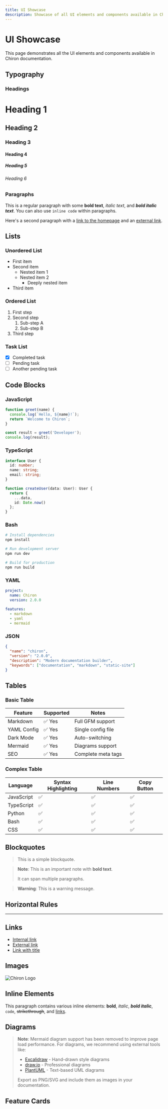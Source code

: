```yaml
---
title: UI Showcase
description: Showcase of all UI elements and components available in Chiron
---
```


# UI Showcase

This page demonstrates all the UI elements and components available in Chiron documentation.

## Typography

### Headings

# Heading 1
## Heading 2
### Heading 3
#### Heading 4
##### Heading 5
###### Heading 6

### Paragraphs

This is a regular paragraph with some **bold text**, *italic text*, and ***bold italic text***. You can also use `inline code` within paragraphs.

Here's a second paragraph with a [link to the homepage](index.html) and an [external link](https://github.com).

## Lists

### Unordered List

- First item
- Second item
  - Nested item 1
  - Nested item 2
    - Deeply nested item
- Third item

### Ordered List

1. First step
2. Second step
   1. Sub-step A
   2. Sub-step B
3. Third step

### Task List

- [x] Completed task
- [ ] Pending task
- [ ] Another pending task

## Code Blocks

### JavaScript

```javascript
function greet(name) {
  console.log(`Hello, ${name}!`);
  return `Welcome to Chiron`;
}

const result = greet('Developer');
console.log(result);
```

### TypeScript

```typescript
interface User {
  id: number;
  name: string;
  email: string;
}

function createUser(data: User): User {
  return {
    ...data,
    id: Date.now()
  };
}
```

### Bash

```bash
# Install dependencies
npm install

# Run development server
npm run dev

# Build for production
npm run build
```

### YAML

```yaml
project:
  name: Chiron
  version: 2.0.0
  
features:
  - markdown
  - yaml
  - mermaid
```

### JSON

```json
{
  "name": "chiron",
  "version": "2.0.0",
  "description": "Modern documentation builder",
  "keywords": ["documentation", "markdown", "static-site"]
}
```

## Tables

### Basic Table

| Feature | Supported | Notes |
|---------|-----------|-------|
| Markdown | ✅ Yes | Full GFM support |
| YAML Config | ✅ Yes | Single config file |
| Dark Mode | ✅ Yes | Auto-switching |
| Mermaid | ✅ Yes | Diagrams support |
| SEO | ✅ Yes | Complete meta tags |

### Complex Table

| Language | Syntax Highlighting | Line Numbers | Copy Button |
|----------|-------------------|--------------|-------------|
| JavaScript | ✅ | ✅ | ✅ |
| TypeScript | ✅ | ✅ | ✅ |
| Python | ✅ | ✅ | ✅ |
| Bash | ✅ | ✅ | ✅ |
| CSS | ✅ | ✅ | ✅ |

## Blockquotes

> This is a simple blockquote.

> **Note**: This is an important note with **bold text**.
> 
> It can span multiple paragraphs.

> **Warning**: This is a warning message.

## Horizontal Rules

---

## Links

- [Internal link](index.html)
- [External link](https://github.com)
- [Link with title](https://github.com "GitHub Homepage")

## Images

![Chiron Logo](assets/logo-black.png)

## Inline Elements

This paragraph contains various inline elements: **bold**, *italic*, ***bold italic***, `code`, ~~strikethrough~~, and [links](index.html).

## Diagrams

> **Note**: Mermaid diagram support has been removed to improve page load performance. 
> For diagrams, we recommend using external tools like:
> - [Excalidraw](https://excalidraw.com/) - Hand-drawn style diagrams
> - [draw.io](https://draw.io/) - Professional diagrams
> - [PlantUML](https://plantuml.com/) - Text-based UML diagrams
> 
> Export as PNG/SVG and include them as images in your documentation.

## Feature Cards

<div class="feature-grid">
    <a href="index.html" class="feature-card">
        <div class="feature-icon">
            <svg viewBox="0 0 24 24" fill="none" xmlns="http://www.w3.org/2000/svg">
                <path d="M14 2H6a2 2 0 0 0-2 2v16a2 2 0 0 0 2 2h12a2 2 0 0 0 2-2V8z"/>
                <polyline points="14 2 14 8 20 8"/>
                <line x1="16" y1="13" x2="8" y2="13"/>
                <line x1="16" y1="17" x2="8" y2="17"/>
                <polyline points="10 9 9 9 8 9"/>
            </svg>
        </div>
        <h3>Markdown First</h3>
        <p>Write documentation in simple Markdown with frontmatter support.</p>
    </a>
    <a href="index.html" class="feature-card">
        <div class="feature-icon">
            <svg viewBox="0 0 24 24" fill="none" xmlns="http://www.w3.org/2000/svg">
                <circle cx="12" cy="12" r="3"/>
                <path d="M12 1v6m0 6v6"/>
                <path d="m4.93 4.93 4.24 4.24m5.66 5.66 4.24 4.24"/>
                <path d="M1 12h6m6 0h6"/>
                <path d="m4.93 19.07 4.24-4.24m5.66-5.66 4.24-4.24"/>
            </svg>
        </div>
        <h3>YAML Config</h3>
        <p>Single configuration file for all settings.</p>
    </a>
    <a href="index.html" class="feature-card">
        <div class="feature-icon">
            <svg viewBox="0 0 24 24" fill="none" xmlns="http://www.w3.org/2000/svg">
                <path d="M12 2a10 10 0 1 0 0 20 10 10 0 1 0 0-20z"/>
                <path d="M12 6v6l4 2"/>
            </svg>
        </div>
        <h3>Modern Design</h3>
        <p>Clean, responsive interface with dark mode support.</p>
    </a>
    <a href="index.html" class="feature-card">
        <div class="feature-icon">
            <svg viewBox="0 0 24 24" fill="none" xmlns="http://www.w3.org/2000/svg">
                <rect x="3" y="3" width="18" height="18" rx="2" ry="2"/>
                <line x1="9" y1="9" x2="15" y2="15"/>
                <line x1="15" y1="9" x2="9" y2="15"/>
            </svg>
        </div>
        <h3>Code Highlighting</h3>
        <p>Beautiful syntax highlighting with Prism.js for all major languages.</p>
    </a>
    <a href="index.html" class="feature-card">
        <div class="feature-icon">
            <svg viewBox="0 0 24 24" fill="none" xmlns="http://www.w3.org/2000/svg">
                <path d="M21 16V8a2 2 0 0 0-1-1.73l-7-4a2 2 0 0 0-2 0l-7 4A2 2 0 0 0 3 8v8a2 2 0 0 0 1 1.73l7 4a2 2 0 0 0 2 0l7-4A2 2 0 0 0 21 16z"/>
                <polyline points="7.5 4.21 12 6.81 16.5 4.21"/>
                <polyline points="7.5 19.79 7.5 14.6 3 12"/>
                <polyline points="21 12 16.5 14.6 16.5 19.79"/>
                <polyline points="3.27 6.96 12 12.01 20.73 6.96"/>
                <line x1="12" y1="22.08" x2="12" y2="12"/>
            </svg>
        </div>
        <h3>Mermaid Diagrams</h3>
        <p>Create flowcharts, sequence diagrams, and more with Mermaid.</p>
    </a>
    <a href="index.html" class="feature-card">
        <div class="feature-icon">
            <svg viewBox="0 0 24 24" fill="none" xmlns="http://www.w3.org/2000/svg">
                <path d="M21 15v4a2 2 0 0 1-2 2H5a2 2 0 0 1-2-2v-4"/>
                <polyline points="7 10 12 15 17 10"/>
                <line x1="12" y1="15" x2="12" y2="3"/>
            </svg>
        </div>
        <h3>GitHub Pages Ready</h3>
        <p>Optimized output for seamless deployment to GitHub Pages.</p>
    </a>
</div>

## Nested Content

### Level 3 Heading

This is content under a level 3 heading.

#### Level 4 Heading

This is content under a level 4 heading.

##### Level 5 Heading

This is content under a level 5 heading.

###### Level 6 Heading

This is content under a level 6 heading.

## Mixed Content

Here's a paragraph followed by a code block:

```javascript
const config = {
  theme: 'dark',
  language: 'en'
};
```

And here's a list with code:

- Install with `npm install`
- Run with `npm start`
- Build with `npm run build`

## Keyboard Shortcuts

Press <kbd>Ctrl</kbd> + <kbd>C</kbd> to copy.

Press <kbd>Cmd</kbd> + <kbd>V</kbd> to paste.

## Abbreviations

The HTML specification is maintained by the W3C.

*[HTML]: Hyper Text Markup Language
*[W3C]: World Wide Web Consortium

## Definition Lists

Term 1
: Definition 1

Term 2
: Definition 2a
: Definition 2b

## Footnotes

Here's a sentence with a footnote[^1].

[^1]: This is the footnote content.

## Emojis

Chiron supports emojis! 🎉 🚀 ✨ 💡 📚 🔧 ⚡ 🎯

## Special Characters

- Copyright: &copy;
- Registered: &reg;
- Trademark: &trade;
- Arrow: &rarr;
- Check: &#x2713;
- Cross: &#x2717;

## Long Content Test

Lorem ipsum dolor sit amet, consectetur adipiscing elit. Sed do eiusmod tempor incididunt ut labore et dolore magna aliqua. Ut enim ad minim veniam, quis nostrud exercitation ullamco laboris nisi ut aliquip ex ea commodo consequat.

Duis aute irure dolor in reprehenderit in voluptate velit esse cillum dolore eu fugiat nulla pariatur. Excepteur sint occaecat cupidatat non proident, sunt in culpa qui officia deserunt mollit anim id est laborum.

---

**Note**: This showcase demonstrates all available UI elements. Use this as a reference when creating your documentation.
